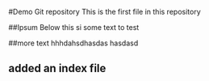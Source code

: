 #Demo Git repository
This is the first file in this repository

##Ipsum Below
this si some text to test

##more text
hhhdahsdhasdas hasdasd

## added an index file